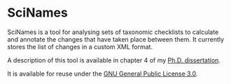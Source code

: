 # SciNames

SciNames is a tool for analysing sets of taxonomic checklists to calculate and annotate the changes that have taken place between them. It currently stores the list of changes in a custom XML format.

A description of this tool is available in chapter 4 of my [Ph.D. dissertation](http://dx.doi.org/10.17605/OSF.IO/N2KH5).

It is available for reuse under the [GNU General Public License 3.0](https://en.wikipedia.org/wiki/GNU_General_Public_License).
